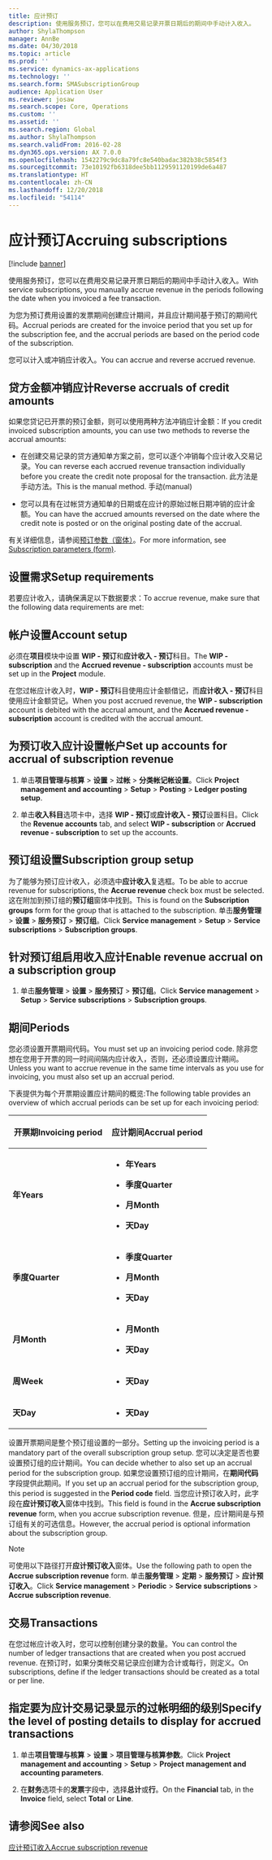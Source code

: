 ```yaml
---
title: 应计预订
description: 使用服务预订，您可以在费用交易记录开票日期后的期间中手动计入收入。
author: ShylaThompson
manager: AnnBe
ms.date: 04/30/2018
ms.topic: article
ms.prod: ''
ms.service: dynamics-ax-applications
ms.technology: ''
ms.search.form: SMASubscriptionGroup
audience: Application User
ms.reviewer: josaw
ms.search.scope: Core, Operations
ms.custom: ''
ms.assetid: ''
ms.search.region: Global
ms.author: ShylaThompson
ms.search.validFrom: 2016-02-28
ms.dyn365.ops.version: AX 7.0.0
ms.openlocfilehash: 1542279c9dc8a79fc8e540badac382b38c5854f3
ms.sourcegitcommit: 73e10192fb6318dee5bb1129591120199de6a487
ms.translationtype: HT
ms.contentlocale: zh-CN
ms.lasthandoff: 12/20/2018
ms.locfileid: "54114"
---
```

# <a name="accruing-subscriptions"></a><span data-ttu-id="a9bf7-103">应计预订</span><span class="sxs-lookup"><span data-stu-id="a9bf7-103">Accruing subscriptions</span></span> 

[!include [banner](../includes/banner.md)]


<span data-ttu-id="a9bf7-104">使用服务预订，您可以在费用交易记录开票日期后的期间中手动计入收入。</span><span class="sxs-lookup"><span data-stu-id="a9bf7-104">With service subscriptions, you manually accrue revenue in the periods following the date when you invoiced a fee transaction.</span></span>

<span data-ttu-id="a9bf7-105">为您为预订费用设置的发票期间创建应计期间，并且应计期间基于预订的期间代码。</span><span class="sxs-lookup"><span data-stu-id="a9bf7-105">Accrual periods are created for the invoice period that you set up for the subscription fee, and the accrual periods are based on the period code of the subscription.</span></span>

<span data-ttu-id="a9bf7-106">您可以计入或冲销应计收入。</span><span class="sxs-lookup"><span data-stu-id="a9bf7-106">You can accrue and reverse accrued revenue.</span></span>

## <a name="reverse-accruals-of-credit-amounts"></a><span data-ttu-id="a9bf7-107">贷方金额冲销应计</span><span class="sxs-lookup"><span data-stu-id="a9bf7-107">Reverse accruals of credit amounts</span></span>

<span data-ttu-id="a9bf7-108">如果您贷记已开票的预订金额，则可以使用两种方法冲销应计金额：</span><span class="sxs-lookup"><span data-stu-id="a9bf7-108">If you credit invoiced subscription amounts, you can use two methods to reverse the accrual amounts:</span></span>

  - <span data-ttu-id="a9bf7-109">在创建交易记录的贷方通知单方案之前，您可以逐个冲销每个应计收入交易记录。</span><span class="sxs-lookup"><span data-stu-id="a9bf7-109">You can reverse each accrued revenue transaction individually before you create the credit note proposal for the transaction.</span></span> <span data-ttu-id="a9bf7-110">此方法是手动方法。</span><span class="sxs-lookup"><span data-stu-id="a9bf7-110">This is the manual method.</span></span> <span data-ttu-id="a9bf7-111">手动</span><span class="sxs-lookup"><span data-stu-id="a9bf7-111">(manual)</span></span>

  - <span data-ttu-id="a9bf7-112">您可以具有在过帐贷方通知单的日期或在应计的原始过帐日期冲销的应计金额。</span><span class="sxs-lookup"><span data-stu-id="a9bf7-112">You can have the accrued amounts reversed on the date where the credit note is posted or on the original posting date of the accrual.</span></span>

<span data-ttu-id="a9bf7-113">有关详细信息，请参阅[预订参数（窗体）](https://technet.microsoft.com/en-us/library/aa619615.aspx)。</span><span class="sxs-lookup"><span data-stu-id="a9bf7-113">For more information, see [Subscription parameters (form)](https://technet.microsoft.com/en-us/library/aa619615.aspx).</span></span>

## <a name="setup-requirements"></a><span data-ttu-id="a9bf7-114">设置需求</span><span class="sxs-lookup"><span data-stu-id="a9bf7-114">Setup requirements</span></span>

<span data-ttu-id="a9bf7-115">若要应计收入，请确保满足以下数据要求：</span><span class="sxs-lookup"><span data-stu-id="a9bf7-115">To accrue revenue, make sure that the following data requirements are met:</span></span>

## <a name="account-setup"></a><span data-ttu-id="a9bf7-116">帐户设置</span><span class="sxs-lookup"><span data-stu-id="a9bf7-116">Account setup</span></span>

<span data-ttu-id="a9bf7-117">必须在**项目**模块中设置 **WIP - 预订**和**应计收入 - 预订**科目。</span><span class="sxs-lookup"><span data-stu-id="a9bf7-117">The **WIP - subscription** and the **Accrued revenue - subscription** accounts must be set up in the **Project** module.</span></span>

<span data-ttu-id="a9bf7-118">在您过帐应计收入时，**WIP - 预订**科目使用应计金额借记，而**应计收入 - 预订**科目使用应计金额贷记。</span><span class="sxs-lookup"><span data-stu-id="a9bf7-118">When you post accrued revenue, the **WIP - subscription** account is debited with the accrual amount, and the **Accrued revenue - subscription** account is credited with the accrual amount.</span></span>

## <a name="set-up-accounts-for-accrual-of-subscription-revenue"></a><span data-ttu-id="a9bf7-119">为预订收入应计设置帐户</span><span class="sxs-lookup"><span data-stu-id="a9bf7-119">Set up accounts for accrual of subscription revenue</span></span>

1.  <span data-ttu-id="a9bf7-120">单击**项目管理与核算** \> **设置** \> **过帐** \> **分类帐记帐设置**。</span><span class="sxs-lookup"><span data-stu-id="a9bf7-120">Click **Project management and accounting** \> **Setup** \> **Posting** \> **Ledger posting setup**.</span></span>

2.  <span data-ttu-id="a9bf7-121">单击**收入科目**选项卡中，选择 **WIP - 预订**或**应计收入 - 预订**设置科目。</span><span class="sxs-lookup"><span data-stu-id="a9bf7-121">Click the **Revenue accounts** tab, and select **WIP - subscription** or **Accrued revenue - subscription** to set up the accounts.</span></span>

## <a name="subscription-group-setup"></a><span data-ttu-id="a9bf7-122">预订组设置</span><span class="sxs-lookup"><span data-stu-id="a9bf7-122">Subscription group setup</span></span>

<span data-ttu-id="a9bf7-123">为了能够为预订应计收入，必须选中**应计收入**复选框。</span><span class="sxs-lookup"><span data-stu-id="a9bf7-123">To be able to accrue revenue for subscriptions, the **Accrue revenue** check box must be selected.</span></span> <span data-ttu-id="a9bf7-124">这在附加到预订组的**预订组**窗体中找到。</span><span class="sxs-lookup"><span data-stu-id="a9bf7-124">This is found on the **Subscription groups** form for the group that is attached to the subscription.</span></span> <span data-ttu-id="a9bf7-125">单击**服务管理** \> **设置** \> **服务预订** \> **预订组**。</span><span class="sxs-lookup"><span data-stu-id="a9bf7-125">Click **Service management** \> **Setup** \> **Service subscriptions** \> **Subscription groups**.</span></span>

## <a name="enable-revenue-accrual-on-a-subscription-group"></a><span data-ttu-id="a9bf7-126">针对预订组启用收入应计</span><span class="sxs-lookup"><span data-stu-id="a9bf7-126">Enable revenue accrual on a subscription group</span></span>

1.  <span data-ttu-id="a9bf7-127">单击**服务管理** \> **设置** \> **服务预订** \> **预订组**。</span><span class="sxs-lookup"><span data-stu-id="a9bf7-127">Click **Service management** \> **Setup** \> **Service subscriptions** \> **Subscription groups**.</span></span>

## <a name="periods"></a><span data-ttu-id="a9bf7-128">期间</span><span class="sxs-lookup"><span data-stu-id="a9bf7-128">Periods</span></span>

<span data-ttu-id="a9bf7-129">您必须设置开票期间代码。</span><span class="sxs-lookup"><span data-stu-id="a9bf7-129">You must set up an invoicing period code.</span></span> <span data-ttu-id="a9bf7-130">除非您想在您用于开票的同一时间间隔内应计收入，否则，还必须设置应计期间。</span><span class="sxs-lookup"><span data-stu-id="a9bf7-130">Unless you want to accrue revenue in the same time intervals as you use for invoicing, you must also set up an accrual period.</span></span>

<span data-ttu-id="a9bf7-131">下表提供为每个开票期设置应计期间的概览:</span><span class="sxs-lookup"><span data-stu-id="a9bf7-131">The following table provides an overview of which accrual periods can be set up for each invoicing period:</span></span>

<table>
<colgroup>
<col style="width: 50%" />
<col style="width: 50%" />
</colgroup>
<thead>
<tr class="header">
<th><p><span data-ttu-id="a9bf7-132">开票期</span><span class="sxs-lookup"><span data-stu-id="a9bf7-132">Invoicing period</span></span></p></th>
<th><p><span data-ttu-id="a9bf7-133">应计期间</span><span class="sxs-lookup"><span data-stu-id="a9bf7-133">Accrual period</span></span></p></th>
</tr>
</thead>
<tbody>
<tr class="odd">
<td><p><span data-ttu-id="a9bf7-134"><strong>年</strong></span><span class="sxs-lookup"><span data-stu-id="a9bf7-134"><strong>Years</strong></span></span></p></td>
<td><ul>
<li><p><span data-ttu-id="a9bf7-135"><strong>年</strong></span><span class="sxs-lookup"><span data-stu-id="a9bf7-135"><strong>Years</strong></span></span></p></li>
<li><p><span data-ttu-id="a9bf7-136"><strong>季度</strong></span><span class="sxs-lookup"><span data-stu-id="a9bf7-136"><strong>Quarter</strong></span></span></p></li>
<li><p><span data-ttu-id="a9bf7-137"><strong>月</strong></span><span class="sxs-lookup"><span data-stu-id="a9bf7-137"><strong>Month</strong></span></span></p></li>
<li><p><span data-ttu-id="a9bf7-138"><strong>天</strong></span><span class="sxs-lookup"><span data-stu-id="a9bf7-138"><strong>Day</strong></span></span></p></li>
</ul></td>
</tr>
<tr class="even">
<td><p><span data-ttu-id="a9bf7-139"><strong>季度</strong></span><span class="sxs-lookup"><span data-stu-id="a9bf7-139"><strong>Quarter</strong></span></span></p></td>
<td><ul>
<li><p><span data-ttu-id="a9bf7-140"><strong>季度</strong></span><span class="sxs-lookup"><span data-stu-id="a9bf7-140"><strong>Quarter</strong></span></span></p></li>
<li><p><span data-ttu-id="a9bf7-141"><strong>月</strong></span><span class="sxs-lookup"><span data-stu-id="a9bf7-141"><strong>Month</strong></span></span></p></li>
<li><p><span data-ttu-id="a9bf7-142"><strong>天</strong></span><span class="sxs-lookup"><span data-stu-id="a9bf7-142"><strong>Day</strong></span></span></p></li>
</ul></td>
</tr>
<tr class="odd">
<td><p><span data-ttu-id="a9bf7-143"><strong>月</strong></span><span class="sxs-lookup"><span data-stu-id="a9bf7-143"><strong>Month</strong></span></span></p></td>
<td><ul>
<li><p><span data-ttu-id="a9bf7-144"><strong>月</strong></span><span class="sxs-lookup"><span data-stu-id="a9bf7-144"><strong>Month</strong></span></span></p></li>
<li><p><span data-ttu-id="a9bf7-145"><strong>天</strong></span><span class="sxs-lookup"><span data-stu-id="a9bf7-145"><strong>Day</strong></span></span></p></li>
</ul></td>
</tr>
<tr class="even">
<td><p><span data-ttu-id="a9bf7-146"><strong>周</strong></span><span class="sxs-lookup"><span data-stu-id="a9bf7-146"><strong>Week</strong></span></span></p></td>
<td><ul>
<li><p><span data-ttu-id="a9bf7-147"><strong>天</strong></span><span class="sxs-lookup"><span data-stu-id="a9bf7-147"><strong>Day</strong></span></span></p></li>
</ul></td>
</tr>
<tr class="odd">
<td><p><span data-ttu-id="a9bf7-148"><strong>天</strong></span><span class="sxs-lookup"><span data-stu-id="a9bf7-148"><strong>Day</strong></span></span></p></td>
<td><ul>
<li><p><span data-ttu-id="a9bf7-149"><strong>天</strong></span><span class="sxs-lookup"><span data-stu-id="a9bf7-149"><strong>Day</strong></span></span></p></li>
</ul></td>
</tr>
</tbody>
</table>

<span data-ttu-id="a9bf7-150">设置开票期间是整个预订组设置的一部分。</span><span class="sxs-lookup"><span data-stu-id="a9bf7-150">Setting up the invoicing period is a mandatory part of the overall subscription group setup.</span></span> <span data-ttu-id="a9bf7-151">您可以决定是否也要设置预订组的应计期间。</span><span class="sxs-lookup"><span data-stu-id="a9bf7-151">You can decide whether to also set up an accrual period for the subscription group.</span></span> <span data-ttu-id="a9bf7-152">如果您设置预订组的应计期间，在**期间代码**字段提供此期间。</span><span class="sxs-lookup"><span data-stu-id="a9bf7-152">If you set up an accrual period for the subscription group, this period is suggested in the **Period code** field.</span></span> <span data-ttu-id="a9bf7-153">当您应计预订收入时，此字段在**应计预订收入**窗体中找到。</span><span class="sxs-lookup"><span data-stu-id="a9bf7-153">This field is found in the **Accrue subscription revenue** form, when you accrue subscription revenue.</span></span> <span data-ttu-id="a9bf7-154">但是，应计期间是与预订组有关的可选信息。</span><span class="sxs-lookup"><span data-stu-id="a9bf7-154">However, the accrual period is optional information about the subscription group.</span></span>


> [!NOTE]
> <P><span data-ttu-id="a9bf7-155">可使用以下路径打开<STRONG>应计预订收入</STRONG>窗体。</span><span class="sxs-lookup"><span data-stu-id="a9bf7-155">Use the following path to open the <STRONG>Accrue subscription revenue</STRONG> form.</span></span> <span data-ttu-id="a9bf7-156">单击<STRONG>服务管理</STRONG> &gt; <STRONG>定期</STRONG> &gt; <STRONG>服务预订</STRONG> &gt; <STRONG>应计预订收入</STRONG>。</span><span class="sxs-lookup"><span data-stu-id="a9bf7-156">Click <STRONG>Service management</STRONG> &gt; <STRONG>Periodic</STRONG> &gt; <STRONG>Service subscriptions</STRONG> &gt; <STRONG>Accrue subscription revenue</STRONG>.</span></span></P>


## <a name="transactions"></a><span data-ttu-id="a9bf7-157">交易</span><span class="sxs-lookup"><span data-stu-id="a9bf7-157">Transactions</span></span>

<span data-ttu-id="a9bf7-158">在您过帐应计收入时，您可以控制创建分录的数量。</span><span class="sxs-lookup"><span data-stu-id="a9bf7-158">You can control the number of ledger transactions that are created when you post accrued revenue.</span></span> <span data-ttu-id="a9bf7-159">在预订时，如果分类帐交易记录应创建为合计或每行，则定义。</span><span class="sxs-lookup"><span data-stu-id="a9bf7-159">On subscriptions, define if the ledger transactions should be created as a total or per line.</span></span>

## <a name="specify-the-level-of-posting-details-to-display-for-accrued-transactions"></a><span data-ttu-id="a9bf7-160">指定要为应计交易记录显示的过帐明细的级别</span><span class="sxs-lookup"><span data-stu-id="a9bf7-160">Specify the level of posting details to display for accrued transactions</span></span>

1.  <span data-ttu-id="a9bf7-161">单击**项目管理与核算** \> **设置** \> **项目管理与核算参数**。</span><span class="sxs-lookup"><span data-stu-id="a9bf7-161">Click **Project management and accounting** \> **Setup** \> **Project management and accounting parameters**.</span></span>

2.  <span data-ttu-id="a9bf7-162">在**财务**选项卡的**发票**字段中，选择**总计**或**行**。</span><span class="sxs-lookup"><span data-stu-id="a9bf7-162">On the **Financial** tab, in the **Invoice** field, select **Total** or **Line**.</span></span>


## <a name="see-also"></a><span data-ttu-id="a9bf7-163">请参阅</span><span class="sxs-lookup"><span data-stu-id="a9bf7-163">See also</span></span>

[<span data-ttu-id="a9bf7-164">应计预订收入</span><span class="sxs-lookup"><span data-stu-id="a9bf7-164">Accrue subscription revenue</span></span>](accrue-subscription-revenue.md)

  


